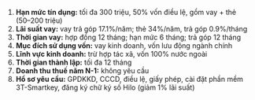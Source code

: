 1. **Hạn mức tín dụng:** tối đa 300 triệu, 50% vốn điều lệ, gồm vay + thẻ (50–200 triệu)
2. **Lãi suất vay:** vay trả góp 17.1%/năm; thẻ 34%/năm, trả góp 0.9%/tháng
3. **Thời gian vay:** hợp đồng 12 tháng; hạn mức 6 tháng; trả góp 12 tháng
4. **Mục đích sử dụng vốn:** vay kinh doanh, vốn lưu động ngành chính
5. **Lĩnh vực kinh doanh:** trừ hợp tác xã, vốn 100% nước ngoài
6. **Thời gian thành lập:** tối đa 12 tháng
7. **Doanh thu thuế năm N-1:** không yêu cầu
8. **Hồ sơ yêu cầu:** GPDKKD, CCCD, điều lệ, giấy phép, cài đặt phần mềm 3T-Smartkey, đăng ký chữ ký số Hilo (giảm 1% lãi suất)

